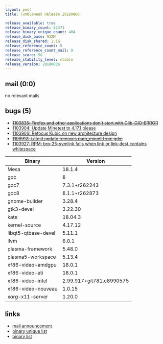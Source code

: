 ```yaml
---
layout: post
title: Tumbleweed Release 20180806

release_available: true
release_binary_count: 52371
release_binary_unique_count: 404
release_disk_base: 932M
release_disk_shared: 1.1G
release_reference_count: 5
release_reference_count_mail: 0
release_score: 98
release_stability_level: stable
release_version: 20180806
---
```


## mail (0:0)

no relevant mails

## bugs (5)

<!--more-->

- ~~[1103835: Firefox and other applications don't start with Glib-GIO-ERROR](https://bugzilla.opensuse.org/show_bug.cgi?id=1103835)~~
- [1103904: Update Minetest to 4.17.1 please](https://bugzilla.opensuse.org/show_bug.cgi?id=1103904)
- [1103906: Refocus Kubic on new architecture design](https://bugzilla.opensuse.org/show_bug.cgi?id=1103906)
- ~~[1103912: Latest update removes pam_mount from gdm](https://bugzilla.opensuse.org/show_bug.cgi?id=1103912)~~
- [1103927: RPM: brp-25-symlink fails when link or link-dest contains whitespace](https://bugzilla.opensuse.org/show_bug.cgi?id=1103927)

Binary | Version
--- | ---
Mesa | 18.1.4
gcc | 8
gcc7 | 7.3.1+r262243
gcc8 | 8.1.1+r262873
gnome-builder | 3.28.4
gtk3-devel | 3.22.30
kate | 18.04.3
kernel-source | 4.17.12
libqt5-qtbase-devel | 5.11.1
llvm | 6.0.1
plasma-framework | 5.48.0
plasma5-workspace | 5.13.4
xf86-video-amdgpu | 18.0.1
xf86-video-ati | 18.0.1
xf86-video-intel | 2.99.917+git781.c8990575
xf86-video-nouveau | 1.0.15
xorg-x11-server | 1.20.0

## links

- [mail announcement](https://lists.opensuse.org/opensuse-factory/2018-08/msg00128.html)
- [binary unique list](http://download.tumbleweed.boombatower.com/20180806/rpm.unique.list)
- [binary list](http://download.tumbleweed.boombatower.com/20180806/rpm.list)
